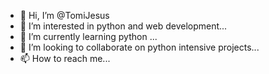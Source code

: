 - 👋 Hi, I’m @TomiJesus
- 👀 I’m interested in python and web development...
- 🌱 I’m currently learning python ...
- 💞️ I’m looking to collaborate on python intensive projects...
- 📫 How to reach me...

<!---
TomiJesus/TomiJesus is a ✨ special ✨ repository because its `README.md` (this file) appears on your GitHub profile.
You can click the Preview link to take a look at your changes.
--->
